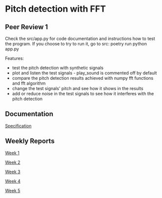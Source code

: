 # Pitch detection with FFT

## Peer Review 1
Check the src/app.py for code documentation and instructions how to test the program. If you choose to try to run it, go to src: poetry run python app.py

Features:
- test the pitch detection with synthetic signals
- plot and listen the test signals - play_sound is commented off by default
- compare the pitch detection results achieved with numpy fft functions and fft algorithm
- change the test signals' pitch and see how it shows in the results
- add or reduce noise in the test signals to see how it interferes with the pitch detection

## Documentation

[Specification](https://github.com/KooEeVee/signal-processing/blob/main/documentation/specification.md)

## Weekly Reports

[Week 1](https://github.com/KooEeVee/signal-processing/blob/main/documentation/weekly-reports/week1.md)

[Week 2](https://github.com/KooEeVee/signal-processing/blob/main/documentation/weekly-reports/week2.md)

[Week 3](https://github.com/KooEeVee/signal-processing/blob/main/documentation/weekly-reports/week3.md)

[Week 4](https://github.com/KooEeVee/signal-processing/blob/main/documentation/weekly-reports/week4.md)

[Week 5](https://github.com/KooEeVee/signal-processing/blob/main/documentation/weekly-reports/week5.md)
